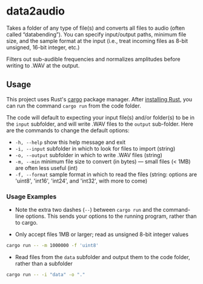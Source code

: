 # data2audio

Takes a folder of any type of file(s) and converts all files to audio (often called “databending”). You can specify input/output paths, minimum file size, and the sample format at the input (i.e., treat incoming files as 8-bit unsigned, 16-bit integer, etc.) 

Filters out sub-audible frequencies and normalizes amplitudes before writing to .WAV at the output.

## Usage
This project uses Rust's [cargo](https://doc.rust-lang.org/book/ch01-03-hello-cargo.html) package manager. After [installing Rust](https://doc.rust-lang.org/book/ch01-01-installation.html#installation), you can run the command `cargo run` from the code folder. 

The code will default to expecting your input file(s) and/or folder(s) to be in the `input` subfolder, and will write .WAV files to the `output` sub-folder. Here are the commands to change the default options:
  - `-h, --help`       show this help message and exit
  - `-i, --input`      subfolder in which to look for files to import (string)
  - `-o, --output`     subfolder in which to write .WAV files (string)
  - `-m, --min`        minimum file size to convert (in bytes) — small files (< 1MB) are often less useful (int)
  - `-f, --format`     sample format in which to read the files (string: options are 'uint8', 'int16', 'int24', and 'int32', with more to come)

### Usage Examples
- Note the extra two dashes (`--`) between `cargo run` and the command-line options. This sends your options to the running program, rather than to cargo.

- Only accept files 1MB or larger; read as unsigned 8-bit integer values
```sh
cargo run -- -m 1000000 -f 'uint8'
```

- Read files from the `data` subfolder and output them to the code folder, rather than a subfolder
```sh
cargo run -- -i "data" -o "."
```
